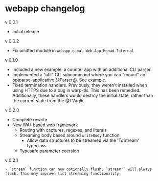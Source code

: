 # webapp changelog

v 0.0.1
	
- Initial release

v 0.0.2

- Fix omitted module in `webapp.cabal`: `Web.App.Monad.Internal`

v 0.1.0

- Included a new example: a counter app with an additional CLI parser.
- Implemented a "util" CLI subcommand where you can "mount" an optparse-applicative @Parser@. See example.
- Fixed termination handlers. Previously, they weren't installed when using HTTPS due to a bug in warp-tls. This has been remedied. Additionally, these handlers would destroy the initial state, rather than the current state from the @TVar@.

v 0.2.0
	
- Complete rewrite
- New WAI-based web framework
	- Routing with captures, regexes, and literals
	- Streaming body based around `writeBody` function
		- Allow data structures to be streamed via the 'ToStream' typeclass.
	- Typesafe parameter coersion

v 0.2.1

	- `stream` function can now optionally flush. `stream'` will always flush. This may improve list streaming functionality.